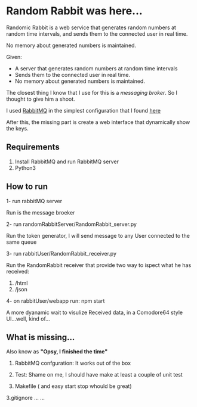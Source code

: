 # Random Rabbit was here...

Randomic Rabbit is a web service that generates random numbers at random time intervals, and sends them to the connected user in real time.

No memory about generated numbers is maintained.

Given:

- A server that generates random numbers at random time intervals
- Sends them to the connected user in real time. 
- No memory about generated numbers is maintained.


The closest thing I know that I use for this is a _messaging broker_. So I thought to give him a shoot.

I used [RabbitMQ](https://www.rabbitmq.com) in the simplest configuration that I found [here](https://www.rabbitmq.com/tutorials/tutorial-one-python.html)

After this, the missing part is create a web interface that dynamically show the keys.

## Requirements
1. Install RabbitMQ and run RabbitMQ server
2. Python3

## How to run

1- run rabbitMQ server  

Run is the message broeker 

2- run randomRabbitServer/RandomRabbit_server.py 

Run the token generator, I will send message to any User connected to the same queue 

3- run rabbitUser/RandomRabbit_receiver.py

Run the RandomRabbit receiver that provide two way to ispect what he has received:
1) /html
2) /json

4- on rabbitUser/webapp run: npm start

A more dyanamic wait to visulize Received data, in a Comodore64 style UI...well, kind of...


## What is missing...
Also know as __"Opsy, I finished the time"__

1. RabbitMQ confguration: It works out of the box

2. Test: Shame on me, I should have make at least a couple of unit test

2. Makefile ( and easy start stop whould be great)

3.gitignore ... ... 
